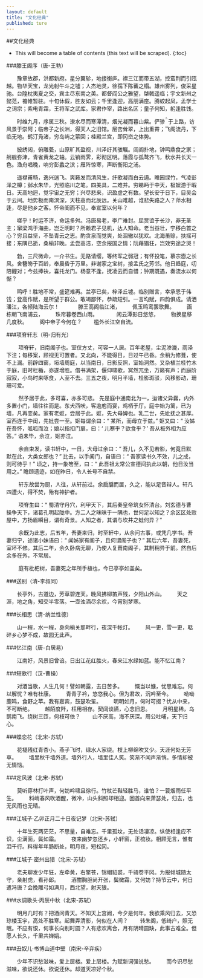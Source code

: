 ```yaml
---
layout: default
title: "文化经典"
published: ture
---
```



##文化经典

- This will become a table of contents (this text will be scraped).
{:toc}

###滕王阁序（唐-王勃）

　　豫章故郡，洪都新府。星分翼轸，地接衡庐。襟三江而带五湖，控蛮荆而引瓯越。物华天宝，龙光射牛斗之墟；人杰地灵，徐孺下陈蕃之榻。雄州雾列，俊采星驰。台隍枕夷夏之交，宾主尽东南之美。都督阎公之雅望，棨戟遥临；宇文新州之懿范，襜帷暂驻。十旬休假，胜友如云；千里逢迎，高朋满座。腾蛟起凤，孟学士之词宗；紫电青霜，王将军之武库。家君作宰，路出名区；童子何知，躬逢胜饯。

　　时维九月，序属三秋。潦水尽而寒潭清，烟光凝而暮山紫。俨骖于上路，访风景于崇阿；临帝子之长洲，得天人之旧馆。层峦耸翠，上出重霄；飞阁流丹，下临无地。鹤汀凫渚，穷岛屿之萦回；桂殿兰宫，即冈峦之体势。

　　披绣闼，俯雕甍，山原旷其盈视，川泽纡其骇瞩。闾阎扑地，钟鸣鼎食之家；舸舰弥津，青雀黄龙之轴。云销雨霁，彩彻区明。落霞与孤鹜齐飞，秋水共长天一色。渔舟唱晚，响穷彭蠡之滨；雁阵惊寒，声断衡阳之浦。

　　遥襟甫畅，逸兴遄飞。爽籁发而清风生，纤歌凝而白云遏。睢园绿竹，气凌彭泽之樽；邺水朱华，光照临川之笔。四美具，二难并。穷睇眄于中天，极娱游于暇日。天高地迥，觉宇宙之无穷；兴尽悲来，识盈虚之有数。望长安于日下，目吴会于云间。地势极而南溟深，天柱高而北辰远。关山难越，谁悲失路之人？萍水相逢，尽是他乡之客。怀帝阍而不见，奉宣室以何年？

　　嗟乎！时运不济，命运多舛。冯唐易老，李广难封。屈贾谊于长沙，非无圣主；窜梁鸿于海曲，岂乏明时？所赖君子见机，达人知命。老当益壮，宁移白首之心？穷且益坚，不坠青云之志。酌贪泉而觉爽，处涸辙以犹欢。北海虽赊，扶摇可接；东隅已逝，桑榆非晚。孟尝高洁，空余报国之情；阮藉猖狂，岂效穷途之哭！

　　勃，三尺微命，一介书生。无路请缨，等终军之弱冠；有怀投笔，慕宗悫之长风。舍簪笏于百龄，奉晨昏于万里。非谢家之宝树，接孟氏之芳邻。他日趋庭，叨陪鲤对；今兹捧袂，喜托龙门。杨意不逢，抚凌云而自惜；钟期既遇，奏流水以何惭？

　　鸣呼！胜地不常，盛筵难再。兰亭已矣，梓泽丘墟。临别赠言，幸承恩于伟饯；登高作赋，是所望于群公。敢竭鄙怀，恭疏短引。一言均赋，四韵俱成。请洒潘江，各倾陆海云尔！
　
　　滕王高阁临江渚，
　　佩玉鸣鸾罢歌舞。
　　画栋朝飞南浦云，
　　珠帘暮卷西山雨。
　
　　闲云潭影日悠悠，
　　物换星移几度秋。
　　阁中帝子今何在？
　　槛外长江空自流。


###项脊轩志（明-归有光）

　　 项脊轩，旧南阁子也。室仅方丈，可容一人居。百年老屋，尘泥渗漉，雨泽下注；每移案，顾视无可置者。又北向，不能得日，日过午已昏。余稍为修葺，使不上漏。前辟四窗，垣墙周庭，以当南日，日影反照，室始洞然。又杂植兰桂竹木于庭，旧时栏楯，亦遂增胜。借书满架，偃仰啸歌，冥然兀坐，万籁有声；而庭阶寂寂，小鸟时来啄食，人至不去。三五之夜，明月半墙，桂影斑驳，风移影动，珊珊可爱。

　　 然予居于此，多可喜，亦多可悲。 先是庭中通南北为一，迨诸父异爨，内外多置小门，墙往往而是。东犬西吠，客逾庖而宴，鸡栖于厅。庭中始为篱，已为墙，凡再变矣。家有老妪，尝居于此。妪，先大母婢也。乳二世，先妣抚之甚厚。室西连于中闺，先妣尝一至。妪每谓余曰：“ 某所，而母立于兹。” 妪又曰：“ 汝姊在吾怀，呱呱而泣；娘以指扣门扉，曰：‘ 儿寒乎？欲食乎？’ 吾从板外相为应答。” 语未毕，余泣，妪亦泣。

　　 余自束发，读书轩中，一日，大母过余曰：“ 吾儿，久不见若影，何竟日默默在此，大类女郎也？” 比去，以手阖门，自语曰：“ 吾家读书久不效，儿之成，则可待乎！” 顷之，持一象笏至，曰：“ 此吾祖太常公宣德间执此以朝，他日汝当用之。” 瞻顾遗迹，如在昨日，令人长号不自禁。

　　 轩东故尝为厨，人往，从轩前过。余扃牖而居，久之，能以足音辩人。轩凡四遭火，得不焚，殆有神护者。 

　　 项脊生曰：“ 蜀清守丹穴，利甲天下，其后秦皇帝筑女怀清台。刘玄德与曹操争天下，诸葛孔明起陇中。方二人之昧昧于一隅也，世何足以知之？余区区处败屋中，方扬眉瞬目，谓有奇景。人知之者，其谓与坎井之蛙何异？”

　　 余既为此志，后五年，吾妻来归，时至轩中，从余问古事，或凭几学书。吾妻归宁，述诸小妹语曰：“ 闻姊家有阁子，且何谓阁子也？” 其后六年，吾妻死，室坏不修。其后二年，余久卧病无聊，乃使人复葺南阁子，其制稍异于前。然自后余多在外，不常居。

　　 庭有枇杷树，吾妻死之年所手植也，今已亭亭如盖矣。

###送别（清-李叔同）

　　长亭外，古道边，芳草碧连天。晚风拂柳笛声残，夕阳山外山。
　　天之涯，地之角，知交半零落。一壶浊酒尽余欢，今宵别梦寒。

###长相思（清-纳兰性德）

　　山一程，水一程，身向榆关那畔行，夜深千帐灯。
　　风一更，雪一更，聒碎乡心梦不成，故园无此声。

###忆江南（唐-白居易）

　　江南好，风景旧曾谙。日出江花红胜火，春来江水绿如蓝。能不忆江南？

###短歌行（汉-曹操）

　　对酒当歌，人生几何！譬如朝露，去日苦多。
　　慨当以慷，忧思难忘。何以解忧？唯有杜康。
　　青青子衿，悠悠我心。但为君故，沉吟至今。
　　呦呦鹿鸣，食野之苹。我有嘉宾，鼓瑟吹笙。
　　明明如月，何时可掇？忧从中来，不可断绝。
　　越陌度阡，枉用相存。契阔谈讌，心念旧恩。
　　月明星稀，乌鹊南飞。绕树三匝，何枝可依？
　　山不厌高，海不厌深。周公吐哺，天下归心。


###蝶恋花（北宋-苏轼）

　　花褪残红青杏小。燕子飞时，绿水人家绕。枝上柳绵吹又少。天涯何处无芳草。 
　　墙里秋千墙外道。墙外行人，墙里佳人笑。笑渐不闻声渐悄。多情却被无情恼。

###定风波（北宋-苏轼）

　　莫听穿林打叶声，何妨吟啸且徐行。竹杖芒鞋轻胜马，谁怕？一蓑烟雨任平生。
　　料峭春风吹酒醒，微冷，山头斜照却相迎。回首向来萧瑟处，归去，也无风雨也无晴。

###江城子·乙卯正月二十日夜记梦（北宋-苏轼）

　　十年生死两茫茫，不思量，自难忘。千里孤坟，无处话凄凉。纵使相逢应不识，尘满面，鬓如霜。
　　夜来幽梦忽还乡，小轩窗，正梳妆。相顾无言，惟有泪千行。料得年年肠断处，明月夜，短松冈。

###江城子·密州出猎（北宋-苏轼）

　　老夫聊发少年狂，左牵黄，右擎苍，锦帽貂裘，千骑卷平冈。为报倾城随太守，亲射虎，看孙郎。
　　酒酣胸胆尚开张，鬓微霜，又何妨？持节云中，何日遣冯唐？会挽雕弓如满月，西北望，射天狼。

###水调歌头·丙辰中秋（北宋-苏轼）

　　明月几时有？把酒问青天。不知天上宫阙，今夕是何年。我欲乘风归去，又恐琼楼玉宇，高处不胜寒。起舞弄清影，何似在人间？
　　转朱阁，低绮户，照无眠。不应有恨，何事长向别时圆？人有悲欢离合，月有阴晴圆缺，此事古难全。但愿人长久，千里共婵娟。

###丑奴儿·书博山道中壁（南宋-辛弃疾）

　　少年不识愁滋味，爱上层楼。爱上层楼。为赋新词强说愁。 
　　而今识尽愁滋味，欲说还休。欲说还休。却道天凉好个秋。